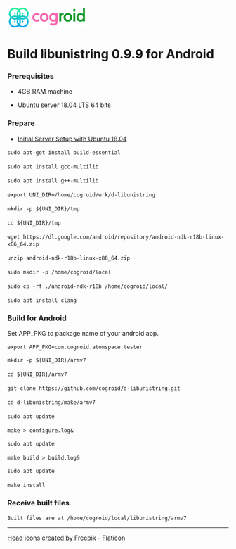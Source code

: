 [![cogroid.com](https://github.com/cogroid/resources/raw/main/images/banner/cogroid-48.png)](https://cogroid.com)

# Build libunistring 0.9.9 for Android

### Prerequisites

* 4GB RAM machine

* Ubuntu server 18.04 LTS 64 bits

### Prepare

* [Initial Server Setup with Ubuntu 18.04](https://www.digitalocean.com/community/tutorials/initial-server-setup-with-ubuntu-18-04)

```
sudo apt-get install build-essential

sudo apt install gcc-multilib

sudo apt install g++-multilib

export UNI_DIR=/home/cogroid/wrk/d-libunistring

mkdir -p ${UNI_DIR}/tmp

cd ${UNI_DIR}/tmp

wget https://dl.google.com/android/repository/android-ndk-r18b-linux-x86_64.zip

unzip android-ndk-r18b-linux-x86_64.zip

sudo mkdir -p /home/cogroid/local

sudo cp -rf ./android-ndk-r18b /home/cogroid/local/

sudo apt install clang
```

### Build for Android

Set APP_PKG to package name of your android app.

```
export APP_PKG=com.cogroid.atomspace.tester
```

```
mkdir -p ${UNI_DIR}/armv7

cd ${UNI_DIR}/armv7

git clone https://github.com/cogroid/d-libunistring.git

cd d-libunistring/make/armv7

sudo apt update

make > configure.log&
```

```
sudo apt update

make build > build.log&
```

```
sudo apt update

make install
```

### Receive built files

```
Built files are at /home/cogroid/local/libunistring/armv7
```

---
[Head icons created by Freepik - Flaticon](https://www.flaticon.com/free-icons/head)
